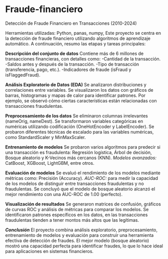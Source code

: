 # Fraude-financiero
Detección de Fraude Financiero en Transacciones (2010-2024)

Herramientas utilizadas: Python, panas, numpy, 
Este proyecto se centra en la detección de fraude financiero utilizando algoritmos de aprendizaje automático. A continuación, resumo las etapas y tareas principales:

**Descripción del conjunto de datos**
Contiene más de 6 millones de transacciones financieras, con detalles como:
-Cantidad de la transacción.
-Saldos antes y después de la transacción.
-Tipo de transacción (transferencia, pago, etc.).
-Indicadores de fraude (isFraud y isFlaggedFraud).

**Análisis Exploratorio de Datos (EDA)**
Se analizaron distribuciones y correlaciones entre variables.
Se visualizaron los datos con gráficos de barras, histogramas y mapas de calor para identificar patrones.
Por ejemplo, se observó cómo ciertas características están relacionadas con transacciones fraudulentas.

**Preprocesamiento de los datos**
Se eliminaron columnas irrelevantes (nameOrig, nameDest).
Se transformaron variables categóricas en numéricas utilizando codificación (OneHotEncoder y LabelEncoder).
Se probaron diferentes técnicas de escalado para las variables numéricas, como StandardScaler y MinMaxScaler.

**Entrenamiento de modelos**
Se probaron varios algoritmos para predecir si una transacción es fraudulenta: Regresión logística, Árbol de decisión, Bosque aleatorio y K-Vecinos más cercanos (KNN).
*Modelos avanzados:* CatBoost, XGBoost, LightGBM, entre otros.

**Evaluación de modelos**
Se evaluó el rendimiento de los modelos mediante métricas como: Precisión (Accuracy).
*AUC-ROC:* para medir la capacidad de los modelos de distinguir entre transacciones fraudulentas y no fraudulentas.
Se concluyó que el modelo de bosque aleatorio alcanzó el mejor rendimiento con una AUC-ROC de 1.00 (perfecto).

**Visualización de resultados**
Se generaron matrices de confusión, gráficos de curvas ROC y análisis de métricas para comparar los modelos.
Se identificaron patrones específicos en los datos, en las transacciones fraudulentas tienden a tener montos más altos que las legítimas.

***Conclusión***
El proyecto combina análisis exploratorio, preprocesamiento, entrenamiento de modelos y evaluación para construir una herramienta efectiva de detección de fraudes. El mejor modelo (bosque aleatorio) mostró una capacidad perfecta para identificar fraudes, lo que lo hace ideal para aplicaciones en sistemas financieros.
